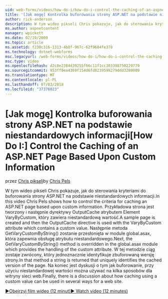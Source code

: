 ```yaml
---
uid: web-forms/videos/how-do-i/how-do-i-control-the-caching-of-an-aspnet-page-based-upon-custom-information
title: '[Jak mogę] Kontrolka buforowania strony ASP.NET na podstawie niestandardowych informacji | Dokumentacja firmy Microsoft'
author: rick-anderson
description: W tym wideo pikseli Chris pokazuje, jak do sterowania kryteriami do buforowania strony ASP.NET na podstawie niestandardowych informacji. Przykładowa strona jest tworzony i następnie a...
ms.author: aspnetcontent
manager: wpickett
ms.date: 02/19/2009
ms.topic: article
ms.assetid: f230c316-1313-4b8f-967c-62f9684fe378
ms.technology: dotnet-webforms
msc.legacyurl: /web-forms/videos/how-do-i/how-do-i-control-the-caching-of-an-aspnet-page-based-upon-custom-information
msc.type: video
ms.openlocfilehash: d2c8e2384d39255f66c11f1cc303398750229779
ms.sourcegitcommit: 953ff9ea4369f154d6fd0239599279ddd3280009
ms.translationtype: MT
ms.contentlocale: pl-PL
ms.lasthandoff: 07/03/2018
ms.locfileid: "37376023"
---
```

<a name="how-do-i-control-the-caching-of-an-aspnet-page-based-upon-custom-information"></a><span data-ttu-id="257b6-104">[Jak mogę] Kontrolka buforowania strony ASP.NET na podstawie niestandardowych informacji</span><span class="sxs-lookup"><span data-stu-id="257b6-104">[How Do I:] Control the Caching of an ASP.NET Page Based Upon Custom Information</span></span>
====================
<span data-ttu-id="257b6-105">przez [Chris pikseli](https://twitter.com/chrispels)</span><span class="sxs-lookup"><span data-stu-id="257b6-105">by [Chris Pels](https://twitter.com/chrispels)</span></span>

<span data-ttu-id="257b6-106">W tym wideo pikseli Chris pokazuje, jak do sterowania kryteriami do buforowania strony ASP.NET na podstawie niestandardowych informacji.</span><span class="sxs-lookup"><span data-stu-id="257b6-106">In this video Chris Pels shows how to control the criteria for caching an ASP.NET page based upon custom information.</span></span> <span data-ttu-id="257b6-107">Przykładowa strona jest tworzony i następnie dyrektywy OutputCache atrybutem Element VaryByCustom, który zawiera niestandardową wartość.</span><span class="sxs-lookup"><span data-stu-id="257b6-107">A sample page is created and then the OutputCache directive is used with the VaryByCustom attribute which contains a custom value.</span></span> <span data-ttu-id="257b6-108">Następnie metoda GetVaryCustomByString() zostanie przesłonięta w module global.asax, która zapewnia obsługę atrybutu niestandardowego.</span><span class="sxs-lookup"><span data-stu-id="257b6-108">Next, the GetVaryCustomByString() method is overridden in the global.asax module which provides the handling of the custom attribute.</span></span> <span data-ttu-id="257b6-109">W tej metodzie ciąg zostaje zwrócony, który jednoznacznie identyfikuje zbuforowaną wersję strony.</span><span class="sxs-lookup"><span data-stu-id="257b6-109">In that method a string is returned that uniquely identifies the cached version of the page.</span></span> <span data-ttu-id="257b6-110">Na koniec jest dyskusji o tym jak buforowanie, przy użyciu niestandardowej wartości można używać na kilka sposobów dla witryny sieci web.</span><span class="sxs-lookup"><span data-stu-id="257b6-110">Finally, there is a discussion about how caching using a custom value can be used in several ways for a web site.</span></span>

[<span data-ttu-id="257b6-111">&#9654;Obejrzyj film wideo (12 minut)</span><span class="sxs-lookup"><span data-stu-id="257b6-111">&#9654; Watch video (12 minutes)</span></span>](https://channel9.msdn.com/Blogs/ASP-NET-Site-Videos/how-do-i-control-the-caching-of-an-aspnet-page-based-upon-custom-information)
